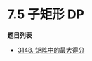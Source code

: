 # 7.5 子矩形 DP

**题目列表**

- [3148. 矩阵中的最大得分](https://leetcode.cn/problems/maximum-difference-score-in-a-grid/description/)
